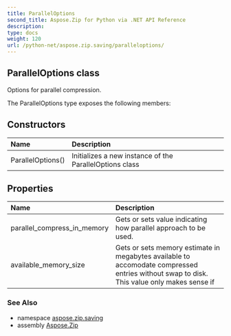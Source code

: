 ```yaml
---
title: ParallelOptions
second_title: Aspose.Zip for Python via .NET API Reference
description: 
type: docs
weight: 120
url: /python-net/aspose.zip.saving/paralleloptions/
---
```


## ParallelOptions class

Options for parallel compression.

The ParallelOptions type exposes the following members:
## Constructors
| Name | Description |
| :- | :- |
|ParallelOptions()|Initializes a new instance of the ParallelOptions class|
## Properties
| Name | Description |
| :- | :- |
|parallel_compress_in_memory|Gets or sets value indicating how parallel approach to be used.|
|available_memory_size|Gets or sets memory estimate in megabytes available to accomodate compressed entries without swap to disk.<br/>            This value only makes sense if|

### See Also

* namespace [aspose.zip.saving](/zip/python-net/aspose.zip.saving/)
* assembly [Aspose.Zip](/zip/python-net/)

